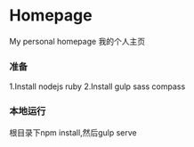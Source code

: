 # Homepage
My personal homepage 我的个人主页


### 准备 ###
1.Install nodejs ruby
2.Install gulp sass compass

### 本地运行 ###
根目录下npm install,然后gulp serve



